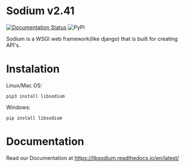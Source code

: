 # Sodium v2.41
[![Documentation Status](https://readthedocs.org/projects/libsodium/badge/?version=latest)](https://libsodium.readthedocs.io/en/latest/?badge=latest)
![PyPI](https://img.shields.io/pypi/v/libsodium)

Sodium is a WSGI web framework(like django) that is built for creating API's.
# Instalation
Linux/Mac OS:
```
pip3 install libsodium
```
Windows:
```
pip install libsodium
```

# Documentation
Read our Documentation at <a>https://libsodium.readthedocs.io/en/latest/</a>
